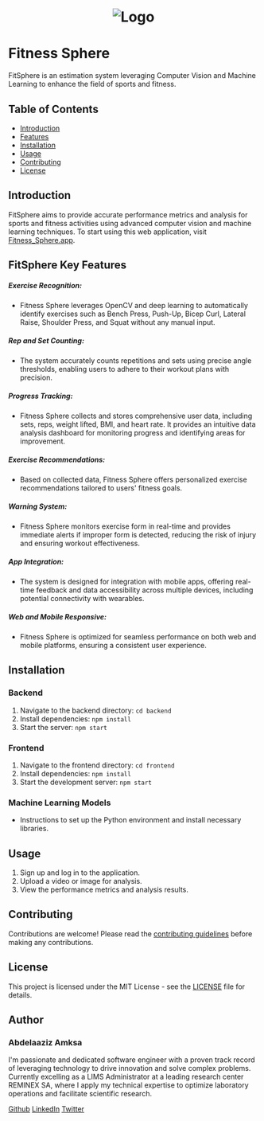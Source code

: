 # <p align="center"> ![Logo](https://i.imgur.com/7fW4FvU.png) </p>

# Fitness Sphere
FitSphere is an estimation system leveraging Computer Vision and Machine Learning to enhance the field of sports and fitness.

## Table of Contents
- [Introduction](#introduction)
- [Features](#features)
- [Installation](#installation)
- [Usage](#usage)
- [Contributing](#contributing)
- [License](#license)

## Introduction
FitSphere aims to provide accurate performance metrics and analysis for sports and fitness activities using advanced computer vision and machine learning techniques.
To start using this web application, visit [Fitness_Sphere.app](https://fitsphere.vercel.app).

## FitSphere Key Features

##### Exercise Recognition:
- Fitness Sphere leverages OpenCV and deep learning to automatically identify exercises such as Bench Press, Push-Up, Bicep Curl, Lateral Raise, Shoulder Press, and Squat without any manual input.
##### Rep and Set Counting:
- The system accurately counts repetitions and sets using precise angle thresholds, enabling users to adhere to their workout plans with precision.
##### Progress Tracking:
- Fitness Sphere collects and stores comprehensive user data, including sets, reps, weight lifted, BMI, and heart rate. It provides an intuitive data analysis dashboard for monitoring progress and identifying areas for improvement.
##### Exercise Recommendations:
- Based on collected data, Fitness Sphere offers personalized exercise recommendations tailored to users' fitness goals.
##### Warning System:
- Fitness Sphere monitors exercise form in real-time and provides immediate alerts if improper form is detected, reducing the risk of injury and ensuring workout effectiveness.
##### App Integration:
- The system is designed for integration with mobile apps, offering real-time feedback and data accessibility across multiple devices, including potential connectivity with wearables.
##### Web and Mobile Responsive:
- Fitness Sphere is optimized for seamless performance on both web and mobile platforms, ensuring a consistent user experience.

## Installation
### Backend
1. Navigate to the backend directory: `cd backend`
2. Install dependencies: `npm install`
3. Start the server: `npm start`

### Frontend
1. Navigate to the frontend directory: `cd frontend`
2. Install dependencies: `npm install`
3. Start the development server: `npm start`

### Machine Learning Models
- Instructions to set up the Python environment and install necessary libraries.

## Usage
1. Sign up and log in to the application.
2. Upload a video or image for analysis.
3. View the performance metrics and analysis results.

## Contributing
Contributions are welcome! Please read the [contributing guidelines](docs/CONTRIBUTING.md) before making any contributions.

## License
This project is licensed under the MIT License - see the [LICENSE](LICENSE) file for details.

## Author

### **Abdelaaziz Amksa**

I'm passionate and dedicated software engineer with a proven track record of leveraging technology to drive innovation and solve complex problems. Currently excelling as a LIMS Administrator at a leading research center REMINEX SA, where I apply my technical expertise to optimize laboratory operations and facilitate scientific research.

[Github](https://github.com/amxsupport)
[LinkedIn](https://www.linkedin.com/in/abdelaaziz-amksa-28689753/)
[Twitter](https://twitter.com/abdoudev)

